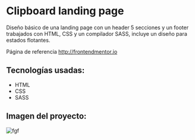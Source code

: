 # Clipboard landing page

Diseño básico de una landing page con un header 5 secciones y un footer
trabajados con HTML, CSS y un compilador SASS, incluye un diseño para estados flotantes.

Página de referencia
http://frontendmentor.io

## Tecnologías usadas:
- HTML
- CSS
- SASS

## Imagen del proyecto:

![fgf](https://user-images.githubusercontent.com/70084380/174503681-28ab21dd-aace-440f-b62f-360774a79f7f.jpg)
